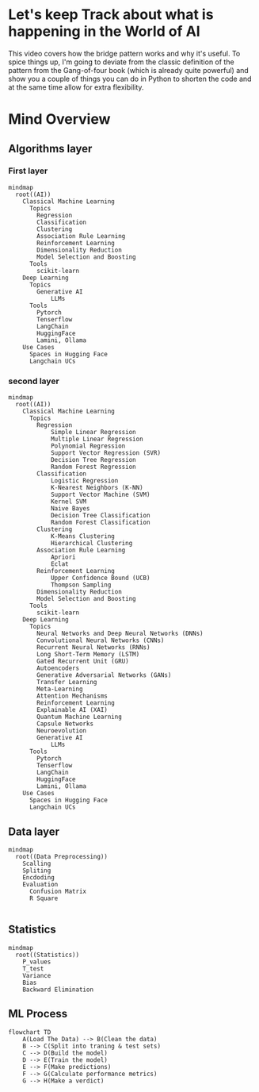 # Let's keep Track about what is happening in the World of AI

This video covers how the bridge pattern works and why it's useful. To spice things up, I'm going to deviate from the classic definition of the pattern from the Gang-of-four book (which is already quite powerful) and show you a couple of things you can do in Python to shorten the code and at the same time allow for extra flexibility.

# Mind Overview

## Algorithms layer

### First layer

```mermaid
mindmap
  root((AI))
    Classical Machine Learning
      Topics
        Regression
        Classification
        Clustering
        Association Rule Learning
        Reinforcement Learning
        Dimensionality Reduction
        Model Selection and Boosting
      Tools
        scikit-learn
    Deep Learning
      Topics
        Generative AI
            LLMs
      Tools
        Pytorch
        Tenserflow
        LangChain
        HuggingFace
        Lamini, Ollama
    Use Cases
      Spaces in Hugging Face
      Langchain UCs
```

### second layer

```mermaid
mindmap
  root((AI))
    Classical Machine Learning
      Topics
        Regression
            Simple Linear Regression
            Multiple Linear Regression
            Polynomial Regression
            Support Vector Regression (SVR)
            Decision Tree Regression
            Random Forest Regression
        Classification
            Logistic Regression
            K-Nearest Neighbors (K-NN)
            Support Vector Machine (SVM)
            Kernel SVM
            Naive Bayes
            Decision Tree Classification
            Random Forest Classification
        Clustering
            K-Means Clustering
            Hierarchical Clustering
        Association Rule Learning
            Apriori
            Eclat
        Reinforcement Learning
            Upper Confidence Bound (UCB)
            Thompson Sampling
        Dimensionality Reduction
        Model Selection and Boosting
      Tools
        scikit-learn
    Deep Learning
      Topics
        Neural Networks and Deep Neural Networks (DNNs)
        Convolutional Neural Networks (CNNs)
        Recurrent Neural Networks (RNNs)
        Long Short-Term Memory (LSTM)
        Gated Recurrent Unit (GRU)
        Autoencoders
        Generative Adversarial Networks (GANs)
        Transfer Learning
        Meta-Learning
        Attention Mechanisms
        Reinforcement Learning
        Explainable AI (XAI)
        Quantum Machine Learning
        Capsule Networks
        Neuroevolution
        Generative AI
            LLMs
      Tools
        Pytorch
        Tenserflow
        LangChain
        HuggingFace
        Lamini, Ollama
    Use Cases
      Spaces in Hugging Face
      Langchain UCs
```

## Data layer

```mermaid
mindmap
  root((Data Preprocessing))
    Scalling
    Spliting
    Encdoding
    Evaluation  
      Confusion Matrix
      R Square
    
```

## Statistics

```mermaid
mindmap
  root((Statistics))
    P_values
    T_test
    Variance
    Bias
    Backward Elimination
```

## ML Process

```mermaid
flowchart TD
    A(Load The Data) --> B(Clean the data)
    B --> C(Split into traning & test sets)
    C --> D(Build the model)
    D --> E(Train the model)
    E --> F(Make predictions)
    F --> G(Calculate performance metrics)
    G --> H(Make a verdict)
```